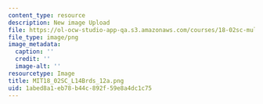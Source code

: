 ```yaml
---
content_type: resource
description: New image Upload
file: https://ol-ocw-studio-app-qa.s3.amazonaws.com/courses/18-02sc-multivariable-calculus-fall-2010/1abed8a1eb78b44c892f59e8a4dc1c75_MIT18_02SC_L14Brds_12a.png
file_type: image/png
image_metadata:
  caption: ''
  credit: ''
  image-alt: ''
resourcetype: Image
title: MIT18_02SC_L14Brds_12a.png
uid: 1abed8a1-eb78-b44c-892f-59e8a4dc1c75
---
```

